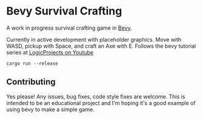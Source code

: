 # Bevy Survival Crafting

A work in progress survival crafting game in [Bevy](https://bevyengine.org/).

Currently in active development with placeholder graphics. Move with WASD, pickup with Space, and craft an Axe with E. Follows the bevy tutorial series at [LogicProjects on Youtube](https://www.youtube.com/channel/UC7v3YEDa603x_84PgCPytzA)

```
cargo run --release
```

## Contributing

Yes please! Any issues, bug fixes, code style fixes are welcome.  This is intended to be an educational project and I'm hoping it's a good example of using bevy to make a simple game.
